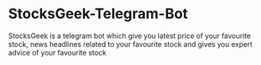 # StocksGeek-Telegram-Bot
StocksGeek is a telegram bot which give you latest price of your favourite stock, news headlines related to your favourite stock and gives you expert advice of your favourite stock 
